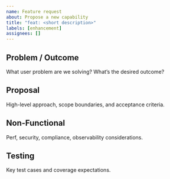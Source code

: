 ```yaml
---
name: Feature request
about: Propose a new capability
title: "feat: <short description>"
labels: [enhancement]
assignees: []
---
```


## Problem / Outcome
What user problem are we solving? What’s the desired outcome?

## Proposal
High-level approach, scope boundaries, and acceptance criteria.

## Non-Functional
Perf, security, compliance, observability considerations.

## Testing
Key test cases and coverage expectations.

